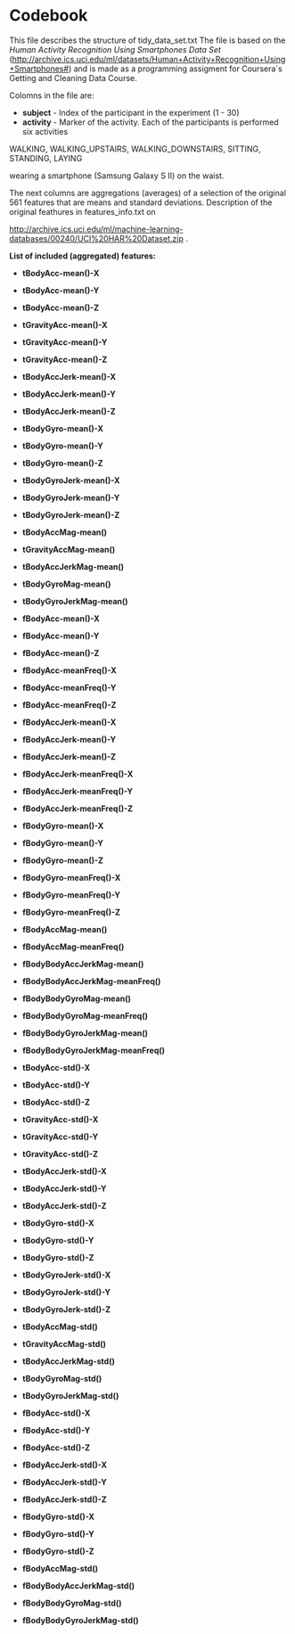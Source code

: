 # Codebook 
This file describes the structure of tidy_data_set.txt
The file is based on the 
*Human Activity Recognition Using Smartphones Data Set*
(http://archive.ics.uci.edu/ml/datasets/Human+Activity+Recognition+Using+Smartphones#)
and is made as a programming assigment for Coursera`s Getting and Cleaning Data Course.

Colomns in the file are:
 - **subject** - Index of the participant in the experiment (1 - 30)
 - **activity** - Marker of the activity. Each of the participants is performed six activities 
 
 WALKING,  WALKING_UPSTAIRS, WALKING_DOWNSTAIRS, SITTING, STANDING, LAYING
 
wearing a smartphone (Samsung Galaxy S II) on the waist.

The next columns are aggregations (averages) of a selection of the original 561 features that are means and standard deviations.
Description of the original feathures in features_info.txt on

http://archive.ics.uci.edu/ml/machine-learning-databases/00240/UCI%20HAR%20Dataset.zip .

**List of included (aggregated) features:**

 - **tBodyAcc-mean()-X**
 - **tBodyAcc-mean()-Y**
 - **tBodyAcc-mean()-Z**
 - **tGravityAcc-mean()-X**
 - **tGravityAcc-mean()-Y**
 - **tGravityAcc-mean()-Z**
 - **tBodyAccJerk-mean()-X**
 - **tBodyAccJerk-mean()-Y**
 - **tBodyAccJerk-mean()-Z**
 - **tBodyGyro-mean()-X**
 - **tBodyGyro-mean()-Y**
 - **tBodyGyro-mean()-Z**
 - **tBodyGyroJerk-mean()-X**
 - **tBodyGyroJerk-mean()-Y**
 - **tBodyGyroJerk-mean()-Z**
 - **tBodyAccMag-mean()**
 - **tGravityAccMag-mean()**
 - **tBodyAccJerkMag-mean()**
 - **tBodyGyroMag-mean()**
 - **tBodyGyroJerkMag-mean()**
 - **fBodyAcc-mean()-X**
 - **fBodyAcc-mean()-Y**
 - **fBodyAcc-mean()-Z**
 - **fBodyAcc-meanFreq()-X**
 - **fBodyAcc-meanFreq()-Y**
 - **fBodyAcc-meanFreq()-Z**
 - **fBodyAccJerk-mean()-X**
 - **fBodyAccJerk-mean()-Y**
 - **fBodyAccJerk-mean()-Z**
 - **fBodyAccJerk-meanFreq()-X**
 - **fBodyAccJerk-meanFreq()-Y**
 - **fBodyAccJerk-meanFreq()-Z**
 - **fBodyGyro-mean()-X**
 - **fBodyGyro-mean()-Y**
 - **fBodyGyro-mean()-Z**
 - **fBodyGyro-meanFreq()-X**
 - **fBodyGyro-meanFreq()-Y**
 - **fBodyGyro-meanFreq()-Z**
 - **fBodyAccMag-mean()**
 - **fBodyAccMag-meanFreq()**
 - **fBodyBodyAccJerkMag-mean()**
 - **fBodyBodyAccJerkMag-meanFreq()**
 - **fBodyBodyGyroMag-mean()**
 - **fBodyBodyGyroMag-meanFreq()**
 - **fBodyBodyGyroJerkMag-mean()**
 - **fBodyBodyGyroJerkMag-meanFreq()**

 - **tBodyAcc-std()-X**
 - **tBodyAcc-std()-Y**
 - **tBodyAcc-std()-Z**
 - **tGravityAcc-std()-X**
 - **tGravityAcc-std()-Y**
 - **tGravityAcc-std()-Z**
 - **tBodyAccJerk-std()-X**
 - **tBodyAccJerk-std()-Y**
 - **tBodyAccJerk-std()-Z**
 - **tBodyGyro-std()-X**
 - **tBodyGyro-std()-Y**
 - **tBodyGyro-std()-Z**
 - **tBodyGyroJerk-std()-X**
 - **tBodyGyroJerk-std()-Y**
 - **tBodyGyroJerk-std()-Z**
 - **tBodyAccMag-std()**
 - **tGravityAccMag-std()**
 - **tBodyAccJerkMag-std()**
 - **tBodyGyroMag-std()**
 - **tBodyGyroJerkMag-std()**
 - **fBodyAcc-std()-X**
 - **fBodyAcc-std()-Y**
 - **fBodyAcc-std()-Z**
 - **fBodyAccJerk-std()-X**
 - **fBodyAccJerk-std()-Y**
 - **fBodyAccJerk-std()-Z**
 - **fBodyGyro-std()-X**
 - **fBodyGyro-std()-Y**
 - **fBodyGyro-std()-Z**
 - **fBodyAccMag-std()**
 - **fBodyBodyAccJerkMag-std()**
 - **fBodyBodyGyroMag-std()**
 - **fBodyBodyGyroJerkMag-std()**
